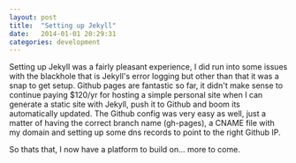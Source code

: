 ```yaml
---
layout: post
title:  "Setting up Jekyll"
date:   2014-01-01 20:29:31
categories: development
---
```


Setting up Jekyll was a fairly pleasant experience, I did run into some issues with the blackhole that is Jekyll's error logging but other than that it was a snap to get setup. Github pages are fantastic so far, it didn't make sense to continue paying $120/yr for hosting a simple personal site when I can generate a static site with Jekyll, push it to Github and boom its automatically updated. The Github config was very easy as well, just a matter of having the correct branch name (gh-pages), a CNAME file with my domain and setting up some dns records to point to the right Github IP.

So thats that, I now have a platform to build on... more to come.
